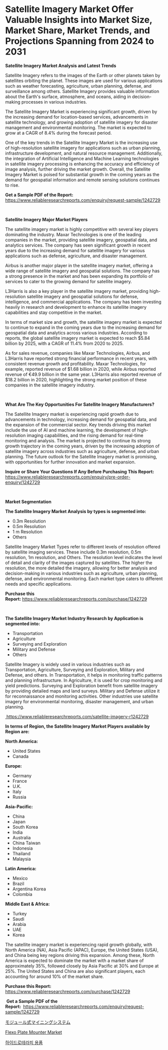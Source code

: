 <p><h1>Satellite Imagery Market Offer Valuable Insights into Market Size, Market Share, Market Trends, and Projections Spanning from 2024 to 2031</h1></p><p><strong>Satellite Imagery Market Analysis and Latest Trends</strong></p>
<p><p>Satellite Imagery refers to the images of the Earth or other planets taken by satellites orbiting the planet. These images are used for various applications such as weather forecasting, agriculture, urban planning, defense, and surveillance among others. Satellite Imagery provides valuable information about the Earth's surface, atmosphere, and oceans, aiding in decision-making processes in various industries.</p><p>The Satellite Imagery Market is experiencing significant growth, driven by the increasing demand for location-based services, advancements in satellite technology, and growing adoption of satellite imagery for disaster management and environmental monitoring. The market is expected to grow at a CAGR of 8.4% during the forecast period.</p><p>One of the key trends in the Satellite Imagery Market is the increasing use of high-resolution satellite imagery for applications such as urban planning, infrastructure development, and natural resource management. Additionally, the integration of Artificial Intelligence and Machine Learning technologies in satellite imagery processing is enhancing the accuracy and efficiency of image analysis, further driving the market growth. Overall, the Satellite Imagery Market is poised for substantial growth in the coming years as the demand for geospatial information and remote sensing solutions continues to rise.</p></p>
<p><strong>Get a Sample PDF of the Report:&nbsp;</strong> <a href="https://www.reliableresearchreports.com/enquiry/request-sample/1242729">https://www.reliableresearchreports.com/enquiry/request-sample/1242729</a></p>
<p>&nbsp;</p>
<p><strong>Satellite Imagery Major Market Players</strong></p>
<p><p>The satellite imagery market is highly competitive with several key players dominating the industry. Maxar Technologies is one of the leading companies in the market, providing satellite imagery, geospatial data, and analytics services. The company has seen significant growth in recent years due to the increasing demand for satellite imagery for various applications such as defense, agriculture, and disaster management.</p><p>Airbus is another major player in the satellite imagery market, offering a wide range of satellite imagery and geospatial solutions. The company has a strong presence in the market and has been expanding its portfolio of services to cater to the growing demand for satellite imagery.</p><p>L3Harris is also a key player in the satellite imagery market, providing high-resolution satellite imagery and geospatial solutions for defense, intelligence, and commercial applications. The company has been investing heavily in research and development to enhance its satellite imagery capabilities and stay competitive in the market.</p><p>In terms of market size and growth, the satellite imagery market is expected to continue to expand in the coming years due to the increasing demand for geospatial data and analytics across various industries. According to reports, the global satellite imagery market is expected to reach $5.84 billion by 2025, with a CAGR of 11.4% from 2020 to 2025.</p><p>As for sales revenue, companies like Maxar Technologies, Airbus, and L3Harris have reported strong financial performance in recent years, with consistent revenue growth and profitability. Maxar Technologies, for example, reported revenue of $1.68 billion in 2020, while Airbus reported revenue of €49.9 billion in the same year. L3Harris also reported revenue of $18.2 billion in 2020, highlighting the strong market position of these companies in the satellite imagery industry.</p></p>
<p>&nbsp;</p>
<p><strong>What Are The Key Opportunities For Satellite Imagery Manufacturers?</strong></p>
<p><p>The Satellite Imagery market is experiencing rapid growth due to advancements in technology, increasing demand for geospatial data, and the expansion of the commercial sector. Key trends driving this market include the use of AI and machine learning, the development of high-resolution imaging capabilities, and the rising demand for real-time monitoring and analysis. The market is projected to continue its strong growth trajectory in the coming years, driven by the increasing adoption of satellite imagery across industries such as agriculture, defense, and urban planning. The future outlook for the Satellite Imagery market is promising, with opportunities for further innovation and market expansion.</p></p>
<p><strong>Inquire or Share Your Questions If Any Before Purchasing This Report:</strong> <a href="https://www.reliableresearchreports.com/enquiry/pre-order-enquiry/1242729">https://www.reliableresearchreports.com/enquiry/pre-order-enquiry/1242729</a></p>
<p>&nbsp;</p>
<p><strong>Market Segmentation</strong></p>
<p><strong>The Satellite Imagery Market Analysis by types is segmented into:</strong></p>
<p><ul><li>0.3m Resolution</li><li>0.5m Resolution</li><li>1 m Resolution</li><li>Others</li></ul></p>
<p><p>Satellite Imagery Market Types refer to different levels of resolution offered by satellite imaging services. These include 0.3m resolution, 0.5m resolution, 1m resolution, and Others. The resolution level indicates the level of detail and clarity of the images captured by satellites. The higher the resolution, the more detailed the imagery, allowing for better analysis and decision-making in various industries such as agriculture, urban planning, defense, and environmental monitoring. Each market type caters to different needs and specific applications.</p></p>
<p><strong>Purchase this Report:&nbsp;</strong><a href="https://www.reliableresearchreports.com/purchase/1242729">https://www.reliableresearchreports.com/purchase/1242729</a></p>
<p>&nbsp;</p>
<p><strong>The Satellite Imagery Market Industry Research by Application is segmented into:</strong></p>
<p><ul><li>Transportation</li><li>Agriculture</li><li>Surveying and Exploration</li><li>Military and Defense</li><li>Others</li></ul></p>
<p><p>Satellite Imagery is widely used in various industries such as Transportation, Agriculture, Surveying and Exploration, Military and Defense, and others. In Transportation, it helps in monitoring traffic patterns and planning infrastructure. In Agriculture, it is used for crop monitoring and yield predictions. Surveying and Exploration benefit from satellite imagery by providing detailed maps and land surveys. Military and Defense utilize it for reconnaissance and monitoring activities. Other industries use satellite imagery for environmental monitoring, disaster management, and urban planning.</p></p>
<p><a href="https://www.reliableresearchreports.com/satellite-imagery-r1242729">&nbsp;https://www.reliableresearchreports.com/satellite-imagery-r1242729</a></p>
<p><strong>In terms of Region, the Satellite Imagery Market Players available by Region are:</strong></p>
<p>
    <p> <strong> North America: </strong>
        <ul>
            <li>United States</li>
            <li>Canada</li>
        </ul>
        </p> 
    <p> <strong> Europe: </strong>
        <ul>
            <li>Germany</li>
            <li>France</li>
            <li>U.K.</li>
            <li>Italy</li>
            <li>Russia</li>
        </ul>
        </p> 
    <p> <strong> Asia-Pacific: </strong>
        <ul>
            <li>China</li>
            <li>Japan</li>
            <li>South Korea</li>
            <li>India</li>
            <li>Australia</li>
            <li>China Taiwan</li>
            <li>Indonesia</li>
            <li>Thailand</li>
            <li>Malaysia</li>
        </ul>
        </p> 
    <p> <strong> Latin America: </strong>
        <ul>
            <li>Mexico</li>
            <li>Brazil</li>
            <li>Argentina Korea</li>
            <li>Colombia</li>
        </ul>
        </p> 
    <p> <strong> Middle East & Africa: </strong>
        <ul>
            <li>Turkey</li>
            <li>Saudi</li>
            <li>Arabia</li>
            <li>UAE</li>
            <li>Korea</li>
        </ul>
    </p>
    </p>
<p><p>The satellite imagery market is experiencing rapid growth globally, with North America (NA), Asia Pacific (APAC), Europe, the United States (USA), and China being key regions driving this expansion. Among these, North America is expected to dominate the market with a market share of approximately 35%, followed closely by Asia Pacific at 30% and Europe at 25%. The United States and China are also significant players, each accounting for around 10% of the market share.</p></p>
<p><strong>Purchase this Report: </strong><a href="https://www.reliableresearchreports.com/purchase/1242729">https://www.reliableresearchreports.com/purchase/1242729</a></p>
<p>&nbsp;<strong>Get a Sample PDF of the Report:&nbsp;&nbsp;</strong><a href="https://www.reliableresearchreports.com/enquiry/request-sample/1242729">https://www.reliableresearchreports.com/enquiry/request-sample/1242729</a></p>
<p><strong></strong></p>
<p><p><a href="https://medium.com/@addiehirthe05/%E3%83%A2%E3%82%B8%E3%83%A5%E3%83%A9%E3%83%BC%E3%83%9E%E3%82%A4%E3%83%8B%E3%83%B3%E3%82%B0%E3%82%B7%E3%82%B9%E3%83%86%E3%83%A0%E3%81%AE%E5%B8%82%E5%A0%B4%E8%A6%8F%E6%A8%A1%E3%81%A8%E5%B8%82%E5%A0%B4%E5%8B%95%E5%90%91-%E5%AE%8C%E5%85%A8%E3%81%AA%E6%A5%AD%E7%95%8C%E6%A6%82%E8%A6%81-2024%E5%B9%B4%E3%81%8B%E3%82%892031%E5%B9%B4%E3%81%BE%E3%81%A7-0575e76fb0ba">モジュール式マイニングシステム</a></p><p><a href="https://view.publitas.com/reportprime-1/flexo-plate-mounter-market-a-comprehensive-report-of-its-market-share-growth-trends-2024-2031/">Flexo Plate Mounter Market</a></p><p><a href="https://medium.com/@londonacobson5656/%EC%88%98%EC%A4%91-%EC%9A%94%EB%B2%95-%EC%9A%A9%ED%92%88-%EC%8B%9C%EC%9E%A5-%EA%B7%9C%EB%AA%A8-%EB%B0%8F-%EC%8B%9C%EC%9E%A5-%EB%8F%99%ED%96%A5-%EC%A0%84%EB%B0%98%EC%A0%81%EC%9D%B8-%EC%82%B0%EC%97%85-%EA%B0%9C%EC%9A%94-2024%EC%97%90%EC%84%9C-2031%EA%B9%8C%EC%A7%80-250977db1631">하이드로테라피 용품</a></p></p>